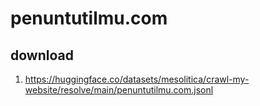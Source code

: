# penuntutilmu.com

## download

1. https://huggingface.co/datasets/mesolitica/crawl-my-website/resolve/main/penuntutilmu.com.jsonl